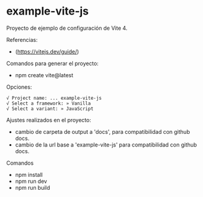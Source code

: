 # example-vite-js

Proyecto de ejemplo de configuración de Vite 4. 

Referencias:
- (https://vitejs.dev/guide/)

Comandos para generar el proyecto:
- npm create vite@latest

Opciones:
```
√ Project name: ... example-vite-js
√ Select a framework: » Vanilla
√ Select a variant: » JavaScript
```

Ajustes realizados en el proyecto:
- cambio de carpeta de output a 'docs', para compatibilidad con github docs.
- cambio de la url base a 'example-vite-js' para compatibilidad con github docs.

Comandos
- npm install
- npm run dev
- npm run build
